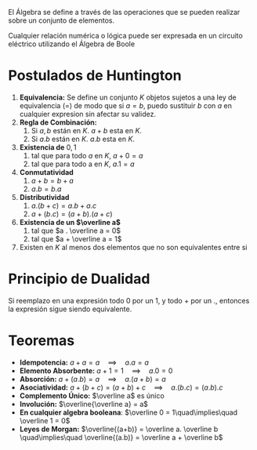 El Álgebra se define a través de las operaciones que se pueden realizar sobre un conjunto de elementos. 

Cualquier relación numérica o lógica puede ser expresada en un circuito eléctrico utilizando el Álgebra de Boole

# Postulados de Huntington

1. **Equivalencia:** Se define un conjunto $K$ objetos sujetos a una ley de equivalencia $(=)$ de  modo que si $a = b$, puedo sustituir $b$ con $a$ en cualquier expresion sin afectar su validez.
2. **Regla de Combinación:**
    1. Si $a,b$ están en $K$. $a + b$ esta en $K$.
    2. Si $a.b$ están en $K$. $a.b$ esta en $K$.
3. **Existencia de** $0,1$
    1. tal que para todo $a$ en $K$, $a + 0 = a$
    2. tal que para todo a en $K$, $a.1 = a$
4. **Conmutatividad**
    1. $a+b = b+a$
    2. $a . b = b . a$
5. **Distributividad**
    1. $a . (b + c) = a . b + a . c$
    2. $a+(b.c) = (a+b).(a+c)$
6. **Existencia de un $\overline a$**
    1. tal que $a . \overline a = 0$
    2. tal que $a + \overline a = 1$
7. Existen en $K$ al menos dos elementos que no son equivalentes entre si

# Principio de Dualidad

Si reemplazo en una expresión todo $0$ por un $1$, y todo $+$ por un $.$, entonces la expresión sigue siendo equivalente.

# Teoremas

- **Idempotencia:** $a+a = a \quad\implies\quad a.a=a$
- **Elemento Absorbente:** $a+1 = 1 \quad\implies\quad a.0 = 0$
- **Absorción:** $a + (a.b) = a \quad\implies\quad a.(a+b) = a$
- **Asociatividad:** $a + (b + c) = (a+b) + c \quad\implies\quad a.(b.c) = (a.b).c$
- **Complemento Único:** $\overline a$ es único
- **Involución:** $\overline{\overline a} = a$
- **En cualquier algebra booleana**: $\overline 0 = 1\quad\implies\quad \overline 1 = 0$
- **Leyes de Morgan:** $\overline{(a+b)} = \overline a. \overline b \quad\implies\quad \overline{(a.b)} = \overline a + \overline b$